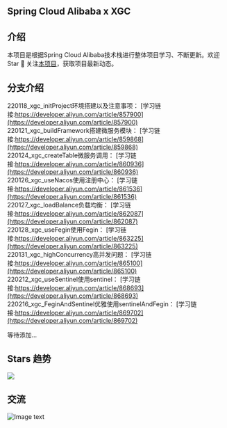 
##  Spring Cloud Alibaba x XGC
## 介绍
本项目是根据Spring Cloud Alibaba技术栈进行整体项目学习、不断更新。欢迎 Star 🌟 关注[本项目](https://github.com/CoderXGC/springcloud-alibaba/)，获取项目最新动态。

## 分支介绍
  220118_xgc_initProject环境搭建以及注意事项：  [学习链接:https://developer.aliyun.com/article/857900](https://developer.aliyun.com/article/857900)    
  220121_xgc_buildFramework搭建微服务模块：  [学习链接:https://developer.aliyun.com/article/859868](https://developer.aliyun.com/article/859868)    
  220124_xgc_createTable微服务调用：  [学习链接:https://developer.aliyun.com/article/860936](https://developer.aliyun.com/article/860936)    
  220126_xgc_useNacos使用注册中心：  [学习链接:https://developer.aliyun.com/article/861536](https://developer.aliyun.com/article/861536)    
  220127_xgc_loadBalance负载均衡：  [学习链接:https://developer.aliyun.com/article/862087](https://developer.aliyun.com/article/862087)    
  220128_xgc_useFegin使用Fegin：  [学习链接:https://developer.aliyun.com/article/863225](https://developer.aliyun.com/article/863225)    
  220131_xgc_highConcurrency高并发问题：  [学习链接:https://developer.aliyun.com/article/865100](https://developer.aliyun.com/article/865100)  
  220212_xgc_useSentinel使用sentinel：  [学习链接:https://developer.aliyun.com/article/868693](https://developer.aliyun.com/article/868693)  
  220216_xgc_FeginAndSentinel优雅使用sentinelAndFegin：  [学习链接:https://developer.aliyun.com/article/869702](https://developer.aliyun.com/article/869702)  
  
等待添加...
  
## Stars 趋势

<a href="https://github.com/CoderXGC/springcloud-alibaba/stargazers" target="_blank"><img src="https://starchart.cc/CoderXGC/springcloud-alibaba.svg" /></a>
## 交流
![Image text](https://i.loli.net/2021/11/29/Rm1SX7JWPBEDsat.png)
